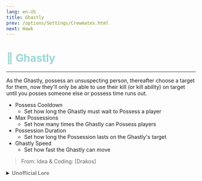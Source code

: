 ```yaml
---
lang: en-US
title: Ghastly
prev: /options/Settings/Crewmates.html
next: Hawk
---
```


# <font color="#9ad6d4">👻 <b>Ghastly</b></font> <Badge text="Ghost" type="tip" vertical="middle"/>
---

As the Ghastly, possess an unsuspecting person, thereafter choose a target for them, now they'll only be able to use their kill (or kill ability) on target until you posses someone else or possess time runs out.

* Possess Cooldown
  * Set how long the Ghastly must wait to Possess a player
* Max Possessions
  * Set how many times the Ghastly can Possess players
* Possession Duration
  * Set how long the Possession lasts on the Ghastly's target
* Ghastly Speed
  * Set how fast the Ghastly can move


> From: Idea & Coding: [Drakos]

<details>
<summary><b><font color=gray>Unofficial Lore</font></b></summary>

Placeholder: This role is a ROLE OH EM GOSH
> Submitted by: Member
</details>